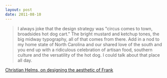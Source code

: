 ```yaml
---
layout: post
date: 2011-08-10
---
```


>I always joke that the design strategy was "circus comes to town, broadsides hot dog cart." The bright mustard and ketchup tones, the big midway typography, all of that comes from there. Add in a nod to my home state of North Carolina and our shared love of the south and you end up with a ridiculous celebration of artisan food, southern culture and the versatility of the hot dog. I could talk about that place all day. 

[Christian Helms, on designing the aesthetic of Frank](https://helmsworkshop.com/case-studies/frank-comprehensive-branding)
